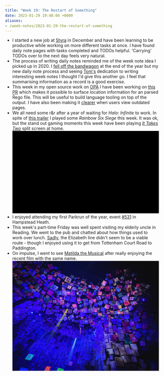```yaml
---
title: "Week 19: The Restart of Something"
date: 2023-01-29 19:48:04 +0000
aliases:
- /week-notes/2023-01-29-the-restart-of-something
---
```

* I started a new job at [Styra](https://styra.com) in December and have been learning to be productive while working on more different tasks at once. I have found daily note pages with tasks completed and TODOs helpful. 'Carrying' TODOs over to the next day feels very natural.
* The process of writing daily notes reminded me of the week note idea I picked up in 2020. I [fell off the bandwagon](/week-notes/2020-12-27-week-notes-18/) at the end of the year but my new daily note process and seeing [Tom's](https://tomstu.art/weeknotes-160-shuffling-around) dedication to writing interesting week notes I thought I'd give this another go. I feel that summarising information as a record is a good exercise.
* This week in my open source work on [OPA](http://openpolicyagent.org) I have been working on [this PR](https://github.com/open-policy-agent/opa/pull/5576) which makes it possible to surface location information for an parsed Rego file. This will be useful to build language tooling on top of the output. I have also been making it [clearer](https://github.com/open-policy-agent/opa/pull/5592) when users view outdated pages.
* We all need some r&r after a year of waiting for *Halo: Infinite* to work. In spite of [this trailer](https://www.youtube.com/watch?v=6wlvYh0h63k) I played some *Rainbow Six Siege* this week. It was ok, but the stand out gaming moments this week have been playing [*It Takes Two*](https://en.wikipedia.org/wiki/It_Takes_Two_(video_game)) split screen at home.
  ![it takes two animation](it-takes-two.gif) 
* I enjoyed attending my first Parkrun of the year, event [#531](https://www.parkrun.org.uk/hampsteadheath/results/531) in Hampstead Heath.
* This week's part-time Friday was well spent visiting my elderly uncle in Reading. We went to the pub and chatted about how things used to work over lunch. [Sadly](tweet.png), the Elizabeth line didn't seem to be a viable route - though I enjoyed using it to get from Tottenham Court Road to Paddington.
* On impulse, I went to see [Matilda the Musical](https://uk.matildathemusical.com) after really enjoying the recent film with the same name.
  ![matilda set](matilda.jpg)
